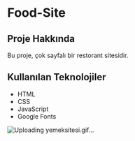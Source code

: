 # Food-Site

## Proje Hakkında

Bu proje, çok sayfalı bir restorant sitesidir.

## Kullanılan Teknolojiler

- HTML
- CSS
- JavaScript
- Google Fonts

![Uploading yemeksitesi.gif…]()





